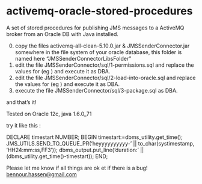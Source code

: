 # activemq-oracle-stored-procedures
A set of stored procedures for publishing JMS messages to a ActiveMQ broker from an Oracle DB with Java installed.

0. copy the files activemq-all-clean-5.10.0.jar & JMSSenderConnector.jar somewhere in the file system of your oracle database, this folder is named here “JMSSenderConnectorLibsFolder”
1. edit the file JMSSenderConnector/sql/1-permissions.sql and replace the values for (eg ) and execute it as DBA.
2. edit the file JMSSenderConnector/sql/2-load-into-oracle.sql and replace the values for (eg ) and execute it as DBA.
3. execute the file JMSSenderConnector/sql/3-package.sql as DBA.

and that’s it!

Tested on Oracle 12c, java 1.6.0_71

try it like this :

DECLARE
timestart NUMBER;
BEGIN
timestart:=dbms_utility.get_time();
JMS_UTILS.SEND_TO_QUEUE_PR(‘heyyyyyyyyyy-’ || to_char(systimestamp, ‘HH24:mm:ss,FF3’));
dbms_output.put_line(‘duration:’ || (dbms_utility.get_time()-timestart));
END;

Please let me know if all things are ok et if there is a bug!
bennour.hassen@gmail.com
